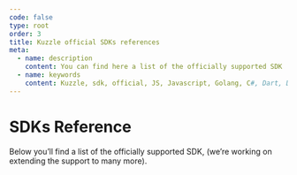 ```yaml
---
code: false
type: root
order: 3
title: Kuzzle official SDKs references
meta:
  - name: description
    content: You can find here a list of the officially supported SDK
  - name: keywords
    content: Kuzzle, sdk, official, JS, Javascript, Golang, C#, Dart, Dart Null Safety, Jvm, Java
---
```


# SDKs Reference

Below you’ll find a list of the officially supported SDK,
(we’re working on extending the support to many more).

<br>

<SDKIndex :kuzzle-major="2"/>